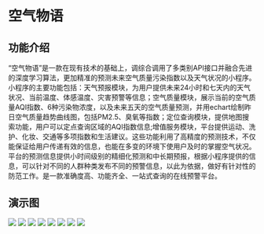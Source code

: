 # 空气物语
## 功能介绍
“空气物语”是一款在现有技术的基础上，调综合调用了多类别API接口并融合先进的深度学习算法，更加精准的预测未来空气质量污染指数以及天气状况的小程序。
小程序的主要功能包括：天气预报模块，为用户提供未来24小时和七天内的天气状况、当前温度、体感温度、灾害预警等信息；空气质量模块，展示当前的空气质量AQI指数、6种污染物浓度，以及未来五天的空气质量预测，并用echart绘制昨日空气质量趋势曲线图，包括PM2.5、臭氧等指数；定位查询模块，提供地图搜索功能，用户可以定点查询区域的AQI指数信息;增值服务模块，平台提供运动、洗护、化妆、交通等多项指数和生活建议。这些功能利用了高精度的预测技术，不仅能保证给用户传递有效的信息，也能在多变的环境下使用户及时的掌握空气状况。
平台的预测信息提供小时间级别的精细化预测和中长期预报，根据小程序提供的信息，可以针对不同的人群种类发布不同的预警信息，以此为依据，做好有针对性的防范工作。是一款准确度高、功能齐全、一站式查询的在线预警平台。

## 演示图
![](./demo/1.jpg)
![](./demo/2.png)
![](./demo/3.jpg)
![](./demo/4.jpg)
![](./demo/5.jpg)
![](./demo/6.jpg)
![](./demo/7.jpg)
![](./demo/8.jpg)